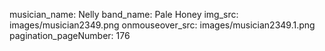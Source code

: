 musician_name: Nelly
band_name: Pale Honey
img_src: images/musician2349.png
onmouseover_src: images/musician2349.1.png
pagination_pageNumber: 176